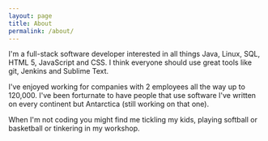 ```yaml
---
layout: page
title: About
permalink: /about/
---
```


I'm a full-stack software developer interested in all things Java, Linux, SQL, HTML 5, JavaScript and CSS.  I think everyone should use great tools like git, Jenkins and Sublime Text.

I've enjoyed working for companies with 2 employees all the way up to 120,000.  I've been forturnate to have people that use software I've written on every continent but Antarctica (still working on that one). 

When I'm not coding you might find me tickling my kids, playing softball or basketball or tinkering in my workshop.

